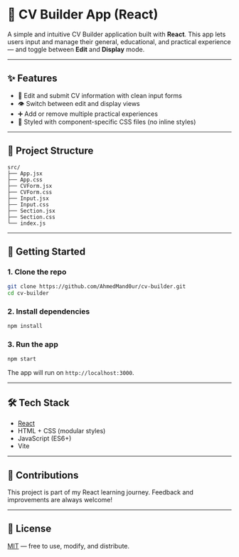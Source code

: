 # 📄 CV Builder App (React)

A simple and intuitive CV Builder application built with **React**. This app lets users input and manage their general, educational, and practical experience — and toggle between **Edit** and **Display** mode.

---

## ✨ Features

* 📝 Edit and submit CV information with clean input forms
* 👁️ Switch between edit and display views
* ➕ Add or remove multiple practical experiences
* 💅 Styled with component-specific CSS files (no inline styles)

---

## 📁 Project Structure

```
src/
├── App.jsx
├── App.css
├── CVForm.jsx
├── CVForm.css
├── Input.jsx
├── Input.css
├── Section.jsx
├── Section.css
└── index.js
```

---

## 🚀 Getting Started

### 1. Clone the repo

```bash
git clone https://github.com/AhmedMand0ur/cv-builder.git
cd cv-builder
```

### 2. Install dependencies

```bash
npm install
```

### 3. Run the app

```bash
npm start
```

The app will run on `http://localhost:3000`.

---

## 🛠 Tech Stack

* [React](https://reactjs.org/)
* HTML + CSS (modular styles)
* JavaScript (ES6+)
* Vite

---

## 🤝 Contributions

This project is part of my React learning journey. Feedback and improvements are always welcome!

---

## 📃 License

[MIT](LICENSE) — free to use, modify, and distribute.
